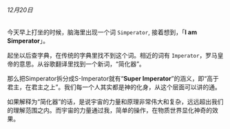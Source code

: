 ###### 12月20日

今天早上打坐的时候，脑海里出现一个词 `Simperator`, 接着想到，「**I am Simperator**」。

起坐以后查字典，在传统的字典里找不到这个词。相近的词有 `Imperator`，罗马皇帝的意思。从谷歌翻译里找到一个新词，“简化器”。

那么把Simperator拆分成S-Imperator就有“**Super Imperator**”的涵义，即“高于君主，在君主之上”。我们每一个人其实都是神的化身，从这个层面可以讲的通。

如果解释为“简化器”的话，是说宇宙的力量和原理非常伟大和复杂，远远超出我们的理解范围之内。而宇宙的力量通过我，简单的操作，在物质世界显化神奇的效果。